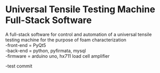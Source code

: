 # Universal Tensile Testing Machine Full-Stack Software

A full-stack software for control and automation of a universal tensile testing machine for the purpose of foam characterization \
  -front-end = PyQt5 \
  -back-end = python, pyfirmata, mysql \
  -firmware = arduino uno, hx711 load cell amplifier

-test commit


